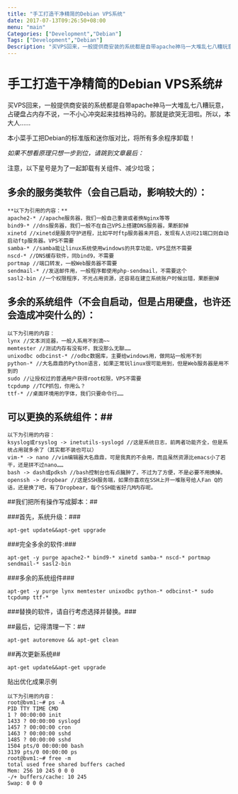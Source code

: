 ```yaml
---
title: "手工打造干净精简的Debian VPS系统"
date: 2017-07-13T09:26:50+08:00
menu: "main"
Categories: ["Development","Debian"]
Tags: ["Development","Debian"]
Description: "买VPS回来，一般提供商安装的系统都是自带apache神马一大堆乱七八糟玩意，占硬盘占内存不说，一不小心冲突起来挂档神马的。那就是欲哭无泪啦。所以，本大人"
---
```


# 手工打造干净精简的Debian VPS系统#

买VPS回来，一般提供商安装的系统都是自带apache神马一大堆乱七八糟玩意，占硬盘占内存不说，一不小心冲突起来挂档神马的。那就是欲哭无泪啦。所以，本大人……

本小菜手工把Debian的标准版和迷你版对比，将所有多余程序卸载！

*如果不想看原理只想一步到位，请跳到文章最后：*

注意，以下星号是为了一起卸载有关组件、减少垃圾；

## 多余的服务类软件（会自己启动，影响较大的）：

~~~
**以下为引用的内容：**
apache2-* //apache服务器，我们一般自己重装或者换Nginx等等
bind9-* //dns服务器，我们一般不在自己VPS上搭建DNS服务器，果断卸掉
xinetd //xinetd是服务守护进程，比如平时ftp服务器未开启，发现有人访问21端口则自动启动ftp服务器。VPS不需要
samba-* //samba能让linux系统使用windows的共享功能，VPS显然不需要
nscd-* //DNS缓存软件，同bind9，不需要
portmap //端口转发，一般Web服务器不需要
sendmail-* //发送邮件用，一般程序都使用php-sendmail，不需要这个
sasl2-bin //一个权限程序，不光占用资源，还容易在建立系统账户时候出错，果断删掉
~~~

## 多余的系统组件（不会自启动，但是占用硬盘，也许还会造成冲突什么的）：

~~~
以下为引用的内容：
lynx //文本浏览器，一般人系用不到滴~~
memtester //测试内存有没有坏，我没那么无聊……
unixodbc odbcinst-* //odbc数据库，主要给windows用，做网站一般用不到
python-* //大名鼎鼎的Python语言，如果正常玩linux很可能用到，但是Web服务器是用不到的
sudo //让授权过的普通用户获得root权限，VPS不需要
tcpdump //TCP抓包，你用么？
ttf-* //桌面环境用的字体，我们只要命令行……
~~~

## 可以更换的系统组件：##

~~~
以下为引用的内容：
ksyslog或rsyslog -> inetutils-syslogd //这是系统日志，前两者功能齐全，但是系统占用就多余了（其实都不装也可以）
vim-* -> nano //vim编辑器大名鼎鼎，可是我真的不会用，而且虽然资源比emacs小了若干，还是拼不过nano……
bash -> dash或pdksh //bash控制台也有点臃肿了，不过为了方便，不是必要不用换掉。
openssh -> dropbear //这是SSH服务端，如果你喜欢在SSH上开一堆账号给人Fan Q的话，还是换了吧，有了Dropbear，每个SSH能省好几M内存呢。
~~~

##我们把所有操作写成脚本：##

###首先，系统升级：###

~~~shell
apt-get update&&apt-get upgrade
~~~

###完全多余的软件:###

~~~shell
apt-get -y purge apache2-* bind9-* xinetd samba-* nscd-* portmap sendmail-* sasl2-bin
~~~

###多余的系统组件###

~~~shell
apt-get -y purge lynx memtester unixodbc python-* odbcinst-* sudo tcpdump ttf-*
~~~

###替换的软件，请自行考虑选择并替换。###

##最后，记得清理一下：##

~~~shell
apt-get autoremove && apt-get clean
~~~

##再次更新系统##

~~~shell
apt-get update&&apt-get upgrade
~~~

贴出优化成果示例

~~~
以下为引用的内容：
root@bvm1:~# ps -A
PID TTY TIME CMD
1 ? 00:00:00 init
1433 ? 00:00:00 syslogd
1457 ? 00:00:00 cron
1463 ? 00:00:00 sshd
1485 ? 00:00:00 sshd
1504 pts/0 00:00:00 bash
3139 pts/0 00:00:00 ps
root@bvm1:~# free -m
total used free shared buffers cached
Mem: 256 10 245 0 0 0
-/+ buffers/cache: 10 245
Swap: 0 0 0
~~~
